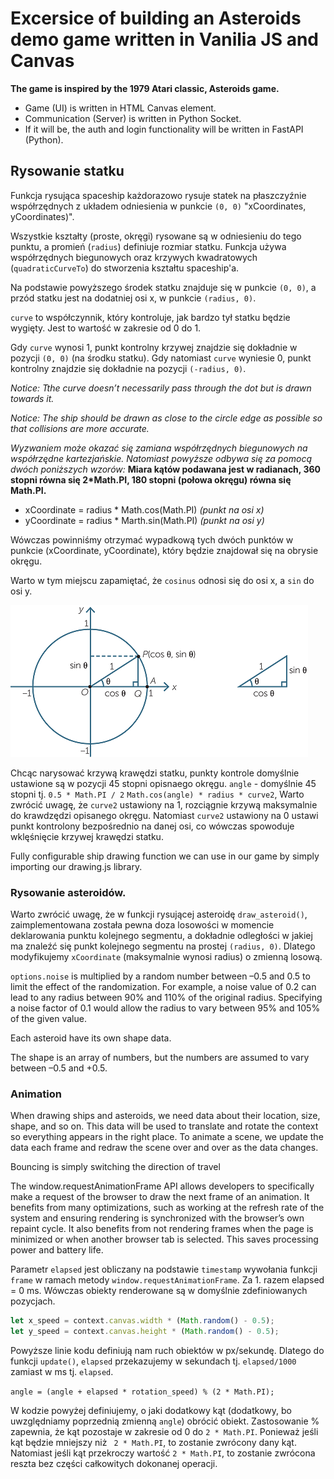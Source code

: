 # Excersice of building an Asteroids demo game written in Vanilia JS and Canvas

**The game is inspired by the 1979 Atari classic, Asteroids game.**

- Game (UI) is written in HTML Canvas element.
- Communication (Server) is written in Python Socket.
- If it will be, the auth and login functionality will be written in FastAPI (Python).

## Rysowanie statku

Funkcja rysująca spaceship każdorazowo rysuje statek na płaszczyźnie współrzędnych z układem odniesienia w punkcie `(0, 0)` "xCoordinates, yCoordinates)".

Wszystkie kształty (proste, okręgi) rysowane są w odniesieniu do tego punktu, a promień (`radius`) definiuje rozmiar statku. Funkcja używa współrzędnych biegunowych oraz krzywych kwadratowych (`quadraticCurveTo`) do stworzenia kształtu spaceship'a.

Na podstawie powyższego środek statku znajduje się w punkcie `(0, 0)`, a przód statku jest na dodatniej osi x, w punkcie `(radius, 0)`.

`curve` to współczynnik, który kontroluje, jak bardzo tył statku będzie wygięty. Jest to wartość w zakresie od 0 do 1.

Gdy `curve` wynosi 1, punkt kontrolny krzywej znajdzie się dokładnie w pozycji `(0, 0)` (na środku statku).
Gdy natomiast `curve` wyniesie 0, punkt kontrolny znajdzie się dokładnie na pozycji `(-radius, 0)`.

_Notice: Tthe curve doesn’t necessarily pass through the dot but is drawn towards it._

_Notice: The ship should be drawn as close to the circle edge as
possible so that collisions are more accurate._

_Wyzwaniem może okazać się zamiana współrzędnych biegunowych na współrzędne kartezjańskie. Natomiast powyższe odbywa się za pomocą dwóch poniższych wzorów:_
**Miara kątów podawana jest w radianach, 360 stopni równa się 2\*Math.PI, 180 stopni (połowa okręgu) równa się Math.PI.**

- xCoordinate = radius \* Math.cos(Math.PI) _(punkt na osi x)_
- yCoordinate = radius \* Marth.sin(Math.PI) _(punkt na osi y)_

Wówczas powinniśmy otrzymać wypadkową tych dwóch punktów w punkcie (xCoordinate, yCoordinate), który będzie znajdował się na obrysie okręgu.

Warto w tym miejscu zapamiętać, że `cosinus` odnosi się do osi x, a `sin` do osi y.

![Sine and cosine of an angle, Math.PI](D5g1.png)

Chcąc narysować krzywą krawędzi statku, punkty kontrole domyślnie ustawione są w pozycji 45 stopni opisnaego okręgu.
`angle` - domyślnie 45 stopni tj. `0.5 * Math.PI / 2`
`Math.cos(angle) * radius * curve2`,
Warto zwrócić uwagę, że `curve2` ustawiony na 1, rozciągnie krzywą maksymalnie do krawdzędzi opisanego okręgu. Natomiast `curve2` ustawiony na 0 ustawi punkt kontrolony bezpośrednio na danej osi, co wówczas spowoduje wklęśnięcie krzywej krawędzi statku.

Fully configurable ship drawing function we
can use in our game by simply importing our drawing.js library.

### Rysowanie asteroidów.

Warto zwrócić uwagę, że w funkcji rysującej asteroidę `draw_asteroid()`, zaimplementowana została pewna doza losowości w momencie deklarowania punktu kolejnego segmentu, a dokładnie odległości w jakiej ma znaleźć się punkt kolejnego segmentu na prostej `(radius, 0)`. Dlatego modyfikujemy `xCoordinate` (maksymalnie wynosi radius) o zmienną losową.

`options.noise` is multiplied by a random number between –0.5 and 0.5 to limit the
effect of the randomization. For example, a noise value of 0.2 can lead to any
radius between 90% and 110% of the original radius. Specifying a noise factor
of 0.1 would allow the radius to vary between 95% and 105% of the given value.

Each asteroid have its own shape data.

The shape is an array of numbers, but the numbers are assumed to vary between –0.5 and +0.5.

### Animation

When drawing ships and asteroids, we need data about their location, size, shape, and so on. This data will be used to translate and rotate the context so everything appears in the right place. To animate a scene, we update the data each frame and redraw the scene over and over as the data changes.

Bouncing is simply switching the direction of travel

The window.requestAnimationFrame API allows developers to specifically
make a request of the browser to draw the next frame of an animation. It
benefits from many optimizations, such as working at the refresh rate of
the system and ensuring rendering is synchronized with the browser’s own
repaint cycle. It also benefits from not rendering frames when the page is
minimized or when another browser tab is selected. This saves processing
power and battery life.

Parametr `elapsed` jest obliczany na podstawie `timestamp` wywołania funkcji `frame` w ramach metody `window.requestAnimationFrame`. Za 1. razem elapsed = 0 ms. Wówczas obiekty renderowane są w domyślnie zdefiniowanych pozycjach.

```javascript
let x_speed = context.canvas.width * (Math.random() - 0.5);
let y_speed = context.canvas.height * (Math.random() - 0.5);
```

Powyższe linie kodu definiują nam ruch obiektów w px/sekundę. Dlatego do funkcji `update()`, `elapsed` przekazujemy w sekundach tj. `elapsed/1000` zamiast w ms tj. `elapsed`.

`angle = (angle + elapsed * rotation_speed) % (2 * Math.PI);`

W kodzie powyżej definiujemy, o jaki dodatkowy kąt (dodatkowy, bo uwzględniamy poprzednią zmienną `angle`) obrócić obiekt. Zastosowanie % zapewnia, że kąt pozostaje w zakresie od 0 do `2 * Math.PI`. Ponieważ jeśli kąt będzie mniejszy niż ` 2 * Math.PI`, to zostanie zwrócony dany kąt. Natomiast jeśli kąt przekroczy wartość `2 * Math.PI`, to zostanie zwrócona reszta bez części całkowitych dokonanej operacji.

